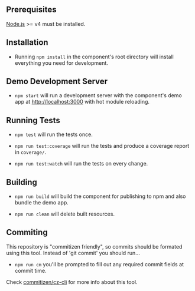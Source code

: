 ## Prerequisites

[Node.js](http://nodejs.org/) >= v4 must be installed.

## Installation

- Running `npm install` in the component's root directory will install everything you need for development.

## Demo Development Server

- `npm start` will run a development server with the component's demo app at [http://localhost:3000](http://localhost:3000) with hot module reloading.

## Running Tests

- `npm test` will run the tests once.

- `npm run test:coverage` will run the tests and produce a coverage report in `coverage/`.

- `npm run test:watch` will run the tests on every change.

## Building

- `npm run build` will build the component for publishing to npm and also bundle the demo app.

- `npm run clean` will delete built resources.

## Commiting

This repository is "commitizen friendly", so commits should be formated using this tool. Instead of 'git commit' you should run...

- `npm run cm` you'll be prompted to fill out any required commit fields at commit time.

Check [commitizen/cz-cli](https://github.com/commitizen/cz-cli) for more info about this tool.